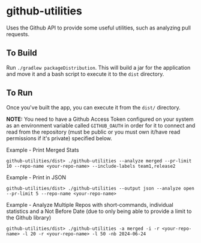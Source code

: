 # github-utilities
Uses the Github API to provide some useful utilities, such as analyzing pull requests.

## To Build
Run `./gradlew packageDistribution`.
This will build a jar for the application and move it and a bash script to execute it to the `dist` directory.

## To Run
Once you've built the app, you can execute it from the `dist/` directory.

**NOTE:** You need to have a Github Access Token configured on your system as an environment variable called `GITHUB_OAUTH` in order for it to connect and
read from the repository (must be public or you must own it/have read permissions if it's private) specified below.

Example - Print Merged Stats
```
github-utilities/dist> ./github-utilities --analyze merged --pr-limit 10 --repo-name <your-repo-name> --include-labels team1,release2
```

Example - Print in JSON
```
github-utilities/dist> ./github-utilities --output json --analyze open --pr-limit 5 --repo-name <your-repo-name>
```

Example - Analyze Multiple Repos with short-commands, individual statistics and a Not Before Date 
(due to only being able to provide a limit to the Github library)
```
github-utilities/dist> ./github-utilities -a merged -i -r <your-repo-name> -l 20 -r <your-repo-name> -l 50 -nb 2024-06-24
```
